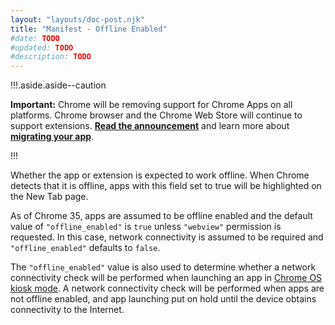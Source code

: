 ```yaml
---
layout: "layouts/doc-post.njk"
title: "Manifest - Offline Enabled"
#date: TODO
#updated: TODO
#description: TODO
---
```


!!!.aside.aside--caution

**Important:** Chrome will be removing support for Chrome Apps on all platforms. Chrome browser and
the Chrome Web Store will continue to support extensions. [**Read the announcement**][1] and learn
more about [**migrating your app**][2].

!!!

Whether the app or extension is expected to work offline. When Chrome detects that it is offline,
apps with this field set to true will be highlighted on the New Tab page.

As of Chrome 35, apps are assumed to be offline enabled and the default value of `"offline_enabled"`
is `true` unless `"webview"` permission is requested. In this case, network connectivity is assumed
to be required and `"offline_enabled"` defaults to `false`.

The `"offline_enabled"` value is also used to determine whether a network connectivity check will be
performed when launching an app in [Chrome OS kiosk mode][3]. A network connectivity check will be
performed when apps are not offline enabled, and app launching put on hold until the device obtains
connectivity to the Internet.

[1]: https://blog.chromium.org/2020/01/moving-forward-from-chrome-apps.html
[2]: https://developer.chrome.com/apps/migration
[3]: /apps/manifest/kiosk_enabled
